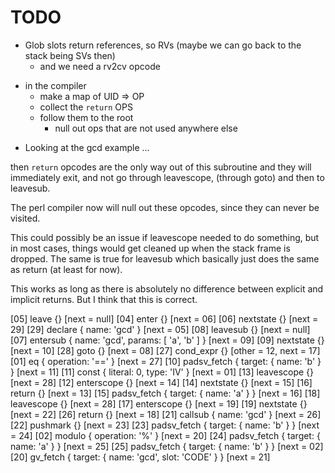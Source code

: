 <!----------------------------------------------------------------------------->
# TODO
<!----------------------------------------------------------------------------->

- Glob slots return references, so RVs (maybe we can go back to the stack being SVs then)
    - and we need a rv2cv opcode


<!----------------------------------------------------------------------------->

- in the compiler
    - make a map of UID => OP
    - collect the `return` OPS
    - follow them to the root
        - null out ops that are not used anywhere else

<!----------------------------------------------------------------------------->

- Looking at the gcd example ...

then `return` opcodes are the only way out of this subroutine
and they will immediately exit, and not go through leavescope, 
(through goto) and then to leavesub. 

The perl compiler now will null out these opcodes, since 
they can never be visited. 

This could possibly be an issue if leavescope needed to do 
something, but in most cases, things would get cleaned up
when the stack frame is dropped. The same is true for leavesub
which basically just does the same as return (at least for now).

This works as long as there is absolutely no difference between 
explicit and implicit returns. But I think that this is correct. 

  [05]  leave {} [next = null]
  [04]    enter {} [next = 06]
  [06]    nextstate {} [next = 29]
  [29]    declare { name: 'gcd' } [next = 05]
  [08]      leavesub {} [next = null]
  [07]        entersub { name: 'gcd', params: [ 'a', 'b' ] } [next = 09]
  [09]        nextstate {} [next = 10]
  [28]        goto {} [next = 08]
  [27]          cond_expr {} [other = 12, next = 17]
  [01]            eq { operation: '==' } [next = 27]
  [10]              padsv_fetch { target: { name: 'b' } } [next = 11]
  [11]              const { literal: 0, type: 'IV' } [next = 01]
  [13]            leavescope {} [next = 28]
  [12]              enterscope {} [next = 14]
  [14]              nextstate {} [next = 15]
  [16]              return {} [next = 13]
  [15]                padsv_fetch { target: { name: 'a' } } [next = 16]
  [18]            leavescope {} [next = 28]
  [17]              enterscope {} [next = 19]
  [19]              nextstate {} [next = 22]
  [26]              return {} [next = 18]
  [21]                callsub { name: 'gcd' } [next = 26]
  [22]                  pushmark {} [next = 23]
  [23]                  padsv_fetch { target: { name: 'b' } } [next = 24]
  [02]                  modulo { operation: '%' } [next = 20]
  [24]                    padsv_fetch { target: { name: 'a' } } [next = 25]
  [25]                    padsv_fetch { target: { name: 'b' } } [next = 02]
  [20]                  gv_fetch { target: { name: 'gcd', slot: 'CODE' } } [next = 21]
